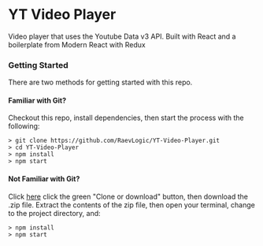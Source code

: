 # YT Video Player

Video player that uses the Youtube Data v3 API. Built with React and a boilerplate from Modern React with Redux

### Getting Started

There are two methods for getting started with this repo.

#### Familiar with Git?
Checkout this repo, install dependencies, then start the process with the following:

```
> git clone https://github.com/RaevLogic/YT-Video-Player.git
> cd YT-Video-Player
> npm install
> npm start
```

#### Not Familiar with Git?
Click [here](https://github.com/RaevLogic/YT-Video-Player) click the green "Clone or download" button, then download the .zip file.  Extract the contents of the zip file, then open your terminal, change to the project directory, and:

```
> npm install
> npm start
```

